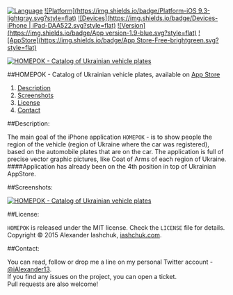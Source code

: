 [![Language](https://img.shields.io/badge/Swift-3.0-orange.svg?style=flat)](https://ialexander.me/2e3Zxeh)
[![Platform](https://img.shields.io/badge/Platform-iOS 9.3-lightgray.svg?style=flat)](https://ialexander.me/2e3Zxeh)
[![Devices](https://img.shields.io/badge/Devices-iPhone | iPad-DAA522.svg?style=flat)](https://ialexander.me/2e3Zxeh)
[![Version](https://img.shields.io/badge/App version-1.9-blue.svg?style=flat)](https://ialexander.me/2e3Zxeh)
[![AppStore](https://img.shields.io/badge/App Store-Free-brightgreen.svg?style=flat)](https://ialexander.me/2e3Zxeh)

[![HOMEPOK - Catalog of Ukrainian vehicle plates](https://raw.githubusercontent.com/iAlexander/Homepok/master/Header.jpg)](https://ialexander.me/2e3Zxeh)

##HOMEPOK - Catalog of Ukrainian vehicle plates, available on <a href="https://ialexander.me/2e3Zxeh">App Store</a>
1. [Description](#description)
2. [Screenshots](#screenshots)
3. [License](#license)
4. [Contact](#contact)

##<a name="description">Description:</a>

The main goal of the iPhone application ```HOMEPOK``` - is to show people the region of the vehicle (region of Ukraine where the car was registered), based on the automobile plates that are on the car. The application is full of precise vector graphic pictures, like Coat of Arms of each region of Ukraine.
####Application has already been on the 4th position in top of Ukrainian AppStore.

##<a name="screenshots">Screenshots:</a>

[![HOMEPOK - Catalog of Ukrainian vehicle plates](https://raw.githubusercontent.com/iAlexander/Homepok/master/Screenshots.jpg)](https://ialexander.me/2e3Zxeh)

##<a name="license">License:</a>

```HOMEPOK``` is released under the MIT license. Check the ```LICENSE``` file for details.  
Copyright © 2015 Alexander Iashchuk, <a href="https://iashchuk.com">iashchuk.com</a>.

##<a name="contact">Contact:</a>

You can read, follow or drop me a line on my personal Twitter account - [@iAlexander13](https://twitter.com/iAlexander13).  
If you find any issues on the project, you can open a ticket.  
Pull requests are also welcome!
